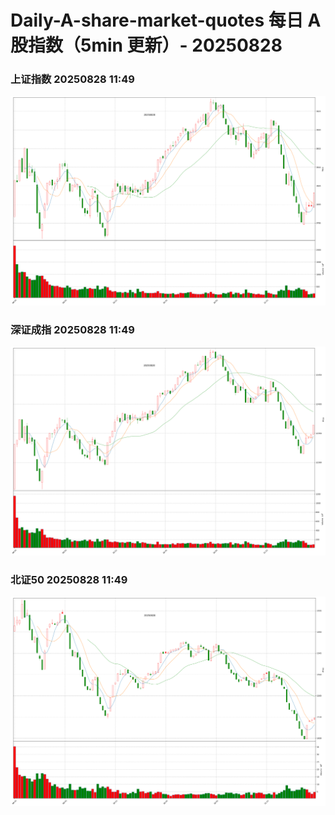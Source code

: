 
# Daily-A-share-market-quotes 每日 A 股指数（5min 更新）- 20250828

### 上证指数 20250828 11:49
![](./fig/2025/8/20250828-sh000001.png)

### 深证成指 20250828 11:49
![](./fig/2025/8/20250828-sz399001.png)

### 北证50 20250828 11:49
![](./fig/2025/8/20250828-bj899050.png)
